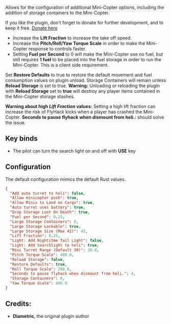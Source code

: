 Allows for the configuration of additional Mini-Copter options, including the addition of storage containers to the Mini-Copter.
 
If you like the plugin, don't forget to donate for further development, and to keep it free.  [Donate here](http://https://umod.org/user/78yVj2xyGj/donate)

* Increase the **Lift Fraction** to increase the take off speed.
* Increase the **Pitch/Roll/Yaw Torque Scale** in order to make the Mini-Copter response to controls faster.
* Setting **Fuel per Second** to 0 will make the Mini-Copter use no fuel, but still requires **1 fuel** to be placed into the fuel storage in order to run the Mini-Copter. This is a client side requirement.

Set **Restore Defaults** to true to restore the default movement and fuel consumption values on plugin unload.   Storage Containers will remain unless **Reload Storage** is set to true. **Warning:** Unloading or reloading the plugin with **Reload Storage** set to **true** will destroy any player items contained in the Mini-Copter storage stashes.

**Warning about high *Lift Fraction* values:** Setting a high lift fraction can increase the risk of FlyHack kicks when a player has crashed the Mini-Copter. **Seconds to pause flyhack when dismount from heli.:** should solve the issue. 

## Key binds
* The pilot can turn the search light on and off with **USE** key

## Configuration

The default configuration mimics the default Rust values.

```json
{
  "Add auto turret to heli": false,
  "Allow minicopter push": true,
  "Allow Minis to Land on Cargo": true,
  "Auto turret uses battery": true,
  "Drop Storage Loot On Death": true,
  "Fuel per Second": 0.25,
  "Large Storage Containers": 0,
  "Large Storage Lockable": true,
  "Large Storage Size (Max 42)": 42,
  "Lift Fraction": 0.25,
  "Light: Add Nightitme Tail Light": false,
  "Light: Add Searchlight to heli": true,
  "Mini Turret Range (Default 30)": 30.0,
  "Pitch Torque Scale": 400.0,
  "Reload Storage": false,
  "Restore Defaults": true,
  "Roll Torque Scale": 200.0,
  "Seconds to pause flyhack when dismount from heli.": 4,
  "Storage Containers": 0,
  "Yaw Torque Scale": 400.0
}
```

## Credits:

* **Diametric**, the original plugin author